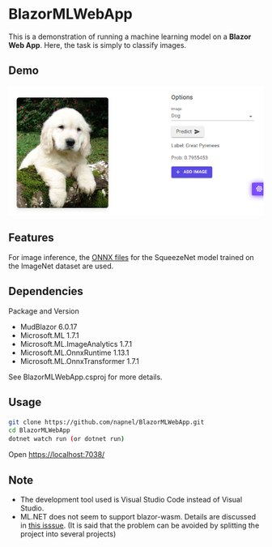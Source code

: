 # BlazorMLWebApp

This is a demonstration of running a machine learning model on a **Blazor Web App**.
Here, the task is simply to classify images.

## Demo

![picture 1](Docs/images/demo.png)  

## Features

For image inference, the [ONNX files](https://github.com/onnx/models/tree/main/vision/classification/squeezenet) for the SqueezeNet model trained on the ImageNet dataset are used.

## Dependencies

Package and Version

* MudBlazor 6.0.17
* Microsoft.ML 1.7.1
* Microsoft.ML.ImageAnalytics 1.7.1
* Microsoft.ML.OnnxRuntime 1.13.1
* Microsoft.ML.OnnxTransformer 1.7.1

See BlazorMLWebApp.csproj for more details.

## Usage

```bash
git clone https://github.com/napnel/BlazorMLWebApp.git
cd BlazorMLWebApp
dotnet watch run (or dotnet run)
```

Open <https://localhost:7038/>

## Note

* The development tool used is Visual Studio Code instead of Visual Studio.
* ML.NET does not seem to support blazor-wasm. Details are discussed in [this isssue](https://github.com/dotnet/machinelearning/issues/5375). (It is said that the problem can be avoided by splitting the project into several projects)
